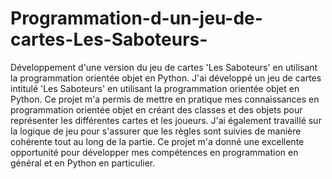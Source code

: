 # Programmation-d-un-jeu-de-cartes-Les-Saboteurs-
Développement d'une version du jeu de cartes 'Les Saboteurs' en utilisant la programmation orientée objet en Python.
J'ai développé un jeu de cartes intitulé 'Les Saboteurs' en utilisant la programmation orientée objet en Python. Ce projet m'a permis de mettre en pratique mes connaissances en programmation orientée objet en créant des classes et des objets pour représenter les différentes cartes et les joueurs. J'ai également travaillé sur la logique de jeu pour s'assurer que les règles sont suivies de manière cohérente tout au long de la partie. Ce projet m'a donné une excellente opportunité pour développer mes compétences en programmation en général et en Python en particulier.
